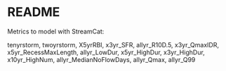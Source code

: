# README

Metrics to model with StreamCat:

tenyrstorm, twoyrstorm, X5yrRBI, x3yr_SFR, allyr_R10D.5, x3yr_QmaxIDR, x5yr_RecessMaxLength, allyr_LowDur, x5yr_HighDur, x3yr_HighDur, x10yr_HighNum, allyr_MedianNoFlowDays, allyr_Qmax, allyr_Q99


